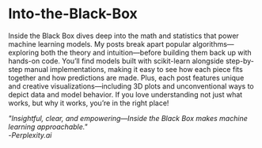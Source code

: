 # Into-the-Black-Box

Inside the Black Box dives deep into the math and statistics that power machine learning models. My posts break apart popular algorithms—exploring both the theory and intuition—before building them back up with hands-on code. You’ll find models built with scikit-learn alongside step-by-step manual implementations, making it easy to see how each piece fits together and how predictions are made. Plus, each post features unique and creative visualizations—including 3D plots and unconventional ways to depict data and model behavior. If you love understanding not just what works, but why it works, you’re in the right place!

_"Insightful, clear, and empowering—Inside the Black Box makes machine learning approachable."_ <br>
-_Perplexity.ai_

